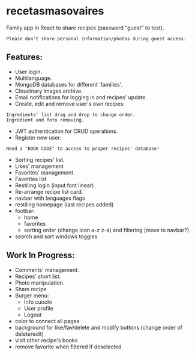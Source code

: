 # recetasmasovaires
Family app in React to share recipes (password "guest" to test).
```
Please don't share personal information/photos during guest access.
```


## Features:
- User login.
- Multilanguage.
- MongoDB databases for different 'families'.
- Cloudinary images archive.
- Email notifications for logging in and recipes' update.
- Create, edit and remove user's own recipes:
```
Ingredients' list drag and drop to change order.
Ingredient and foto removing.
```
- JWT authentication for CRUD operations.
- Register new user:
```
Need a "BOOK CODE" to access to proper recipes' database!
```
- Sorting recipes' list.
- Likes' management
- Favorites' management.
- Favorites list
- Restiling login (input font linear)
- Re-arrange recipe list card.
- navbar with languages flags
- restiling homepage (last recipes added)
- footbar:
    - home
    - favorites
    - sorting order (change icon a-z z-a) and filtering (move to navbar?)
- search and sort windows toggles

## Work In Progress:
- Comments' management.
- Recipes' short list.
- Photo manipulation.
- Share recipe
- Burger menu:
    - Info cuochi
    - User profile
    - Logout
- color to connect all pages
- background for like/fav/delete and modify buttons (change order of delete/edit)
- visit other recipe's books
- remove favorite when filtered if deselected
